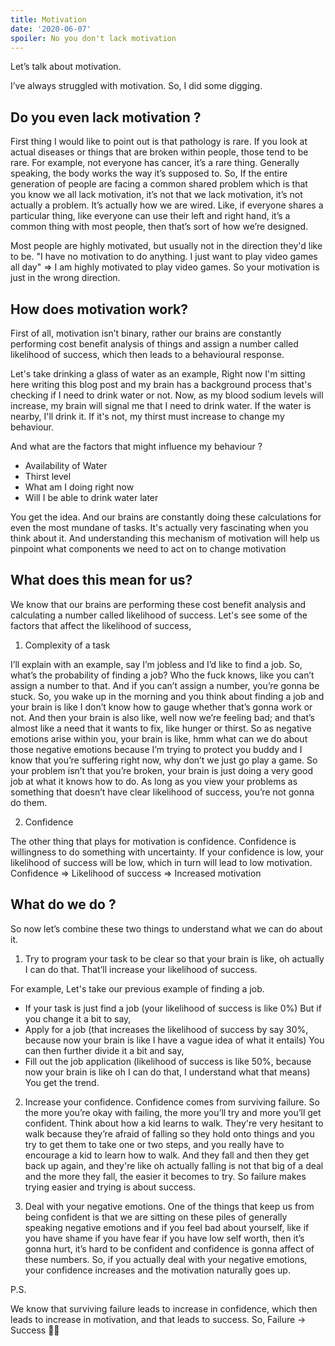 ```yaml
---
title: Motivation
date: '2020-06-07'
spoiler: No you don't lack motivation
---
```


Let’s talk about motivation.

I’ve always struggled with motivation. So, I did some digging.


## Do you even lack motivation ?

First thing I would like to point out is that pathology is rare. If you look at actual diseases or things that are broken within people, those tend to be rare. For example, not everyone has cancer, it’s a rare thing. Generally speaking, the body works the way it’s supposed to. So, If the entire generation of people are facing a common shared problem which is that you know we all lack motivation, it’s not that we lack motivation, it’s not actually a problem. It’s actually how we are wired. Like, if everyone shares a particular thing, like everyone can use their left and right hand, it’s a common thing with most people, then that’s sort of how we’re designed.

Most people are highly motivated, but usually not in the direction they'd like to be. "I have no motivation to do anything. I just want to play video games all day" => I am highly motivated to play video games. So your motivation is just in the wrong direction.


## How does motivation work?

First of all, motivation isn’t binary, rather our brains are constantly performing cost benefit analysis of things and assign a number called likelihood of success, which then leads to a  behavioural response.

Let's take drinking a glass of water as an example,
Right now I'm sitting here writing this blog post and my brain has a background process that's checking if I need to drink water or not. Now, as my blood sodium levels will increase, my brain will signal me that I need to drink water. If the water is nearby, I'll drink it. If it's not, my thirst must increase to change my behaviour.

And what are the factors that might influence my behaviour ?
- Availability of Water
- Thirst level
- What am I doing right now
- Will I be able to drink water later

You get the idea. And our brains are constantly doing these calculations for even the most mundane of tasks. It's actually very fascinating when you think about it. And understanding this mechanism of motivation will help us pinpoint what components we need to act on to change motivation


## What does this mean for us?

We know that our brains are performing these cost benefit analysis and calculating a number called likelihood of success. Let's see some of the factors that affect the likelihood of success,

1. Complexity of a task

I’ll explain with an example, say I’m jobless and I’d like to find a job. So, what’s the probability of finding a job? Who the fuck knows, like you can’t assign a number to that. And if you can’t assign a number, you’re gonna be stuck. So, you wake up in the morning and you think about finding a job and your brain is like I don’t know how to gauge whether that’s gonna work or not. And then your brain is also like, well now we’re feeling bad; and that’s almost like a need that it wants to fix, like hunger or thirst. So as negative emotions arise within you, your brain is like, hmm what can we do about those negative emotions because I’m trying to protect you buddy and I know that you’re suffering right now, why don’t we just go play a game. So your problem isn’t that you’re broken, your brain is just doing a very good job at what it knows how to do. As long as you view your problems as something that doesn’t have clear likelihood of success, you’re not gonna do them.

2. Confidence

The other thing that plays for motivation is confidence. Confidence is willingness to do something with uncertainty. If your confidence is low, your likelihood of success will be low, which in turn will lead to low motivation.
Confidence => Likelihood of success => Increased motivation


## What do we do ?

So now let’s combine these two things to understand what we can do about it.

1. Try to program your task to be clear so that your brain is like, oh actually I can do that. That’ll increase your likelihood of success.

For example, Let's take our previous example of finding a job.
- If your task is just find a job (your likelihood of success is like 0%)
But if you change it a bit to say,
- Apply for a job (that increases the likelihood of success by say 30%, because now your brain is like I have a vague idea of what it entails)
You can then further divide it a bit and say,
- Fill out the job application (likelihood of success is like 50%, because now your brain is like oh I can do that, I understand what that means)
You get the trend.

2. Increase your confidence. Confidence comes from surviving failure. So the more you’re okay with failing, the more you’ll try and more you’ll get confident. Think about how a kid learns to walk. They're very hesitant to walk because they’re afraid of falling so they hold onto things and you try to get them to take one or two steps, and you really have to encourage a kid to learn how to walk. And they fall and then they get back up again, and they're like oh actually falling is not that big of a deal and the more they fall, the easier it becomes to try. So failure makes trying easier and trying is about success.

3. Deal with your negative emotions. One of the things that keep us from being confident is that we are sitting on these piles of generally speaking negative emotions and if you feel bad about yourself, like if you have shame if you have fear if you have low self worth, then it’s gonna hurt, it’s hard to be confident and confidence is gonna affect of these numbers. So, if you actually deal with your negative emotions, your confidence increases and the motivation naturally goes up.


P.S.

We know that surviving failure leads to increase in confidence, which then leads to increase in motivation, and that leads to success. So,
Failure -> Success 🤷‍♂️


